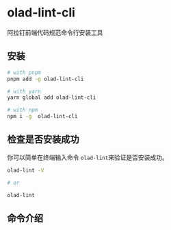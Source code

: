 # olad-lint-cli

阿拉钉前端代码规范命令行安装工具

## 安装

```bash
# with pnpm
pnpm add -g olad-lint-cli

# with yarn 
yarn global add olad-lint-cli

# with npm
npm i -g  olad-lint-cli

```

## 检查是否安装成功

你可以简单在终端输入命令 `olad-lint`来验证是否安装成功。

```bash
olad-lint -V 

# or 

olad-lint
```


## 命令介绍



